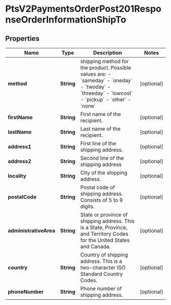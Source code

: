
# PtsV2PaymentsOrderPost201ResponseOrderInformationShipTo

## Properties
Name | Type | Description | Notes
------------ | ------------- | ------------- | -------------
**method** | **String** | shipping method for the product. Possible values are: - &#x60;sameday&#x60; - &#x60;oneday&#x60; - &#x60;twoday&#x60; - &#x60;threeday&#x60; - &#x60;lowcost&#x60; - &#x60;pickup&#x60; - &#x60;other&#x60; - &#x60;none&#x60;  |  [optional]
**firstName** | **String** | First name of the recipient.  |  [optional]
**lastName** | **String** | Last name of the recipient.  |  [optional]
**address1** | **String** | First line of the shipping address.  |  [optional]
**address2** | **String** | Second line of the shipping address  |  [optional]
**locality** | **String** | City of the shipping address.  |  [optional]
**postalCode** | **String** | Postal code of shipping address. Consists of 5 to 9 digits.  |  [optional]
**administrativeArea** | **String** | State or province of shipping address. This is a State, Province, and Territory Codes for the United States and Canada.  |  [optional]
**country** | **String** | Country of shipping address. This is a two-character ISO Standard Country Codes.  |  [optional]
**phoneNumber** | **String** | Phone number of shipping address.  |  [optional]



